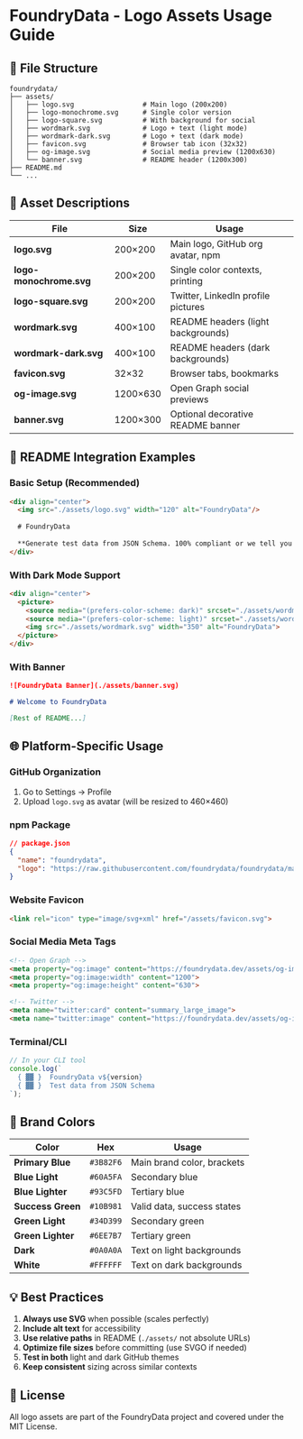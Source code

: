 # FoundryData - Logo Assets Usage Guide

## 📁 File Structure

```
foundrydata/
├── assets/
│   ├── logo.svg                 # Main logo (200x200)
│   ├── logo-monochrome.svg      # Single color version
│   ├── logo-square.svg          # With background for social
│   ├── wordmark.svg             # Logo + text (light mode)
│   ├── wordmark-dark.svg        # Logo + text (dark mode)
│   ├── favicon.svg              # Browser tab icon (32x32)
│   ├── og-image.svg             # Social media preview (1200x630)
│   └── banner.svg               # README header (1200x300)
├── README.md
└── ...
```

## 🎨 Asset Descriptions

| File | Size | Usage |
|------|------|-------|
| **logo.svg** | 200×200 | Main logo, GitHub org avatar, npm |
| **logo-monochrome.svg** | 200×200 | Single color contexts, printing |
| **logo-square.svg** | 200×200 | Twitter, LinkedIn profile pictures |
| **wordmark.svg** | 400×100 | README headers (light backgrounds) |
| **wordmark-dark.svg** | 400×100 | README headers (dark backgrounds) |
| **favicon.svg** | 32×32 | Browser tabs, bookmarks |
| **og-image.svg** | 1200×630 | Open Graph social previews |
| **banner.svg** | 1200×300 | Optional decorative README banner |

## 📝 README Integration Examples

### Basic Setup (Recommended)
```markdown
<div align="center">
  <img src="./assets/logo.svg" width="120" alt="FoundryData"/>
  
  # FoundryData
  
  **Generate test data from JSON Schema. 100% compliant or we tell you why.**
</div>
```

### With Dark Mode Support
```markdown
<div align="center">
  <picture>
    <source media="(prefers-color-scheme: dark)" srcset="./assets/wordmark-dark.svg">
    <source media="(prefers-color-scheme: light)" srcset="./assets/wordmark.svg">
    <img src="./assets/wordmark.svg" width="350" alt="FoundryData">
  </picture>
</div>
```

### With Banner
```markdown
![FoundryData Banner](./assets/banner.svg)

# Welcome to FoundryData

[Rest of README...]
```

## 🌐 Platform-Specific Usage

### GitHub Organization
1. Go to Settings → Profile
2. Upload `logo.svg` as avatar (will be resized to 460×460)

### npm Package
```json
// package.json
{
  "name": "foundrydata",
  "logo": "https://raw.githubusercontent.com/foundrydata/foundrydata/main/assets/logo.svg"
}
```

### Website Favicon
```html
<link rel="icon" type="image/svg+xml" href="/assets/favicon.svg">
```

### Social Media Meta Tags
```html
<!-- Open Graph -->
<meta property="og:image" content="https://foundrydata.dev/assets/og-image.svg">
<meta property="og:image:width" content="1200">
<meta property="og:image:height" content="630">

<!-- Twitter -->
<meta name="twitter:card" content="summary_large_image">
<meta name="twitter:image" content="https://foundrydata.dev/assets/og-image.svg">
```

### Terminal/CLI
```javascript
// In your CLI tool
console.log(`
  { ▓▓ }  FoundryData v${version}
  { ▓▓ }  Test data from JSON Schema
`);
```

## 🎨 Brand Colors

| Color | Hex | Usage |
|-------|-----|-------|
| **Primary Blue** | `#3B82F6` | Main brand color, brackets |
| **Blue Light** | `#60A5FA` | Secondary blue |
| **Blue Lighter** | `#93C5FD` | Tertiary blue |
| **Success Green** | `#10B981` | Valid data, success states |
| **Green Light** | `#34D399` | Secondary green |
| **Green Lighter** | `#6EE7B7` | Tertiary green |
| **Dark** | `#0A0A0A` | Text on light backgrounds |
| **White** | `#FFFFFF` | Text on dark backgrounds |

## 💡 Best Practices

1. **Always use SVG** when possible (scales perfectly)
2. **Include alt text** for accessibility
3. **Use relative paths** in README (`./assets/` not absolute URLs)
4. **Optimize file sizes** before committing (use SVGO if needed)
5. **Test in both** light and dark GitHub themes
6. **Keep consistent** sizing across similar contexts


## 📄 License

All logo assets are part of the FoundryData project and covered under the MIT License.